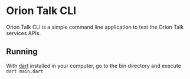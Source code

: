 # Orion Talk CLI

Orion Talk CLI is a simple command line application to test the Orion Talk services APIs.

## Running

With [dart](https://dart.dev) installed in your computer, go to the bin directory and execute `dart main.dart`